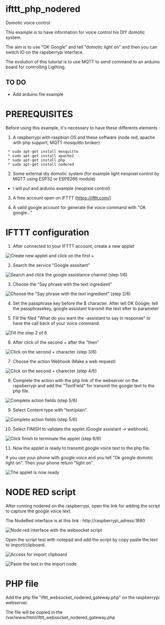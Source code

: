 # ifttt_php_nodered
Domotic voice control

This example is to have information for voice control his DIY domotic system.

The aim is to use "OK Google" and tell "domotic light on" and then you can switch IO on the rapsberrypi interface.

The evolution of this tutorial is to use MQTT to send command to an arduino board for controlling Ligthing. 

## TO DO

 * Add arduino file example

 
# PREREQUISITES
 
Before using this example, it's necessary to have these differents elements :

1. A raspberrypi with raspbian OS and these software (node red, apache with php support, MQTT mosquitto broker)
```
 * sudo apt-get install mosquitto
 * sudo apt-get install apache2
 * sudo apt-get install php
 * sudo apt-get install nodered
```

2. Some external diy domotic system (for example light neopixel control by MQTT using ESP32 or ESP8266 module)
 - I will put and arduino example (neopixel control)

3. A free account open on IFTTT (https://ifttt.com/)

4. A valid google account for generate the voice command with "OK google..."

# IFTTT configuration

1. After connected to your IFTTT account, create a new applet 

![Create new applet and click on the first +](images/ifttt_p1.JPG)

2. Search the service "Google asssitant"

![Search and click the google assistance channel (step 1/6)](images/ifttt_p2.JPG)

3. Choose the "Say phrase with the text ingredient"

![Choose the "Say phrase with the text ingredient" (step 2/6)](images/ifttt_p4.JPG)

4. Set the passphrase key before the $ character. After tell OK Google, tell the passphrasekey, google assistant transmit the text after to parameter 

5. Fill the filed "What do you want the -assistant to say in response" to have the call back of your voice command.

![Fill the step 2 of 6 ](images/ifttt_p5.JPG)

6. After click of the second + after the "then"
 
![Click on the second + character (step 3/6)](images/ifttt_p6.JPG)

7. Choose the action Webhook (Make a web request)
 
![Click on the second + charecter (step 4/6)](images/ifttt_p7.JPG)

8. Complete the action with the php link of the webserver on the rapsberrypi and add the "TextField" for transmit the google text to the php file.

![Complete action fields (step 5/6)](images/ifttt_p8.JPG)

9. Select Content type with "text/plain".

![Complete action fields (step 5/6)](images/ifttt_p9.JPG)

10. Select FINISH to validate the applet (Google assistant -> webhook).

![Click finish to terminate the applet (step 6/6)](images/ifttt_p10.JPG)

11. Now the applet is ready to transmit google voice text to the php file.

If you use your phone with google voice and you tell "Ok google domotic light on". Then your phone return "light on".

![The applet is now ready](images/ifttt_p11.JPG)

# NODE RED script

After running nodered on the raspberrypi, open the link for adding the script to capture the google voice text.

The NodeRed interface is at this link : http://raspberrypi_adress:1880

![Node red interface with the websocket script](images/nodered_p1.jpg)

Open the script test with notepad and add the script by copy paste the text to import/clipboard.

![Access for import clipboard](images/nodered_p2.jpg)

![Paste the text in the import node](images/nodered_p3.jpg)

# PHP file

Add the php file "ifttt_websocket_nodered_gateway.php" on the raspberrypi webserver.

The file will be copied in the /var/www/html/ifttt_websocket_nodered_gateway.php

